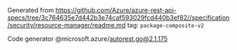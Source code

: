 Generated from https://github.com/Azure/azure-rest-api-specs/tree/3c764635e7d442b3e74caf593029fcd440b3ef82//specification/security/resource-manager/readme.md tag: `package-composite-v2`

Code generator @microsoft.azure/autorest.go@2.1.175


